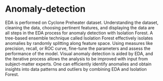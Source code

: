 # Anomaly-detection
EDA is performed on Cyclone Preheater dataset. Understanding the dataset, cleaning the data, choosing pertinent features, and displaying the data are all steps in the EDA process for anomaly detection with Isolation Forest. A tree-based ensemble technique called Isolation Forest effectively isolates anomalies by randomly splitting along feature space. Using measures like precision, recall, or ROC curve, fine-tune the parameters and assess the performance of the model. Visual anomaly detection is aided by EDA, and the iterative process allows the analysis to be improved with input from subject-matter experts. One can efficiently identify anomalies and obtain insights into data patterns and outliers by combining EDA and Isolation Forest.
